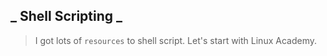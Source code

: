 ## _ Shell Scripting _

> I got lots of `resources` to shell script. Let's start with Linux Academy.

